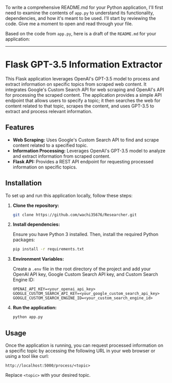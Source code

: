 To write a comprehensive README.md for your Python application, I'll first need to examine the contents of `app.py` to understand its functionality, dependencies, and how it's meant to be used. I'll start by reviewing the code. Give me a moment to open and read through your file.

Based on the code from `app.py`, here is a draft of the `README.md` for your application:

---

# Flask GPT-3.5 Information Extractor

This Flask application leverages OpenAI's GPT-3.5 model to process and extract information on specific topics from scraped web content. It integrates Google's Custom Search API for web scraping and OpenAI's API for processing the scraped content. The application provides a simple API endpoint that allows users to specify a topic; it then searches the web for content related to that topic, scrapes the content, and uses GPT-3.5 to extract and process relevant information.

## Features

- **Web Scraping:** Uses Google's Custom Search API to find and scrape content related to a specified topic.
- **Information Processing:** Leverages OpenAI's GPT-3.5 model to analyze and extract information from scraped content.
- **Flask API:** Provides a REST API endpoint for requesting processed information on specific topics.

## Installation

To set up and run this application locally, follow these steps:

1. **Clone the repository:**

   ```bash
   git clone https://github.com/wachi35676/Researcher.git
   ```

2. **Install dependencies:**

   Ensure you have Python 3 installed. Then, install the required Python packages:

   ```bash
   pip install -r requirements.txt
   ```

3. **Environment Variables:**

   Create a `.env` file in the root directory of the project and add your OpenAI API key, Google Custom Search API key, and Custom Search Engine ID:

   ```plaintext
   OPENAI_API_KEY=<your_openai_api_key>
   GOOGLE_CUSTOM_SEARCH_API_KEY=<your_google_custom_search_api_key>
   GOOGLE_CUSTOM_SEARCH_ENGINE_ID=<your_custom_search_engine_id>
   ```

4. **Run the application:**

   ```bash
   python app.py
   ```

## Usage

Once the application is running, you can request processed information on a specific topic by accessing the following URL in your web browser or using a tool like curl:

```
http://localhost:5000/process/<topic>
```

Replace `<topic>` with your desired topic.
